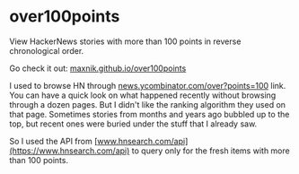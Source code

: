 over100points
=============

View HackerNews stories with more than 100 points in reverse chronological order.

Go check it out: [maxnik.github.io/over100points](http://maxnik.github.io/over100points)

I used to browse HN through [news.ycombinator.com/over?points=100](http://news.ycombinator.com/over?points=100) link. You can have a quick look on what happened recently without browsing 
through a dozen pages. But I didn't like the ranking algorithm they used on 
that page. Sometimes stories from months and years ago bubbled up to the top, 
but recent ones were buried under the stuff that I already saw.

So I used the API from [www.hnsearch.com/api](https://www.hnsearch.com/api) 
to query only for the fresh items with more than 100 points.
